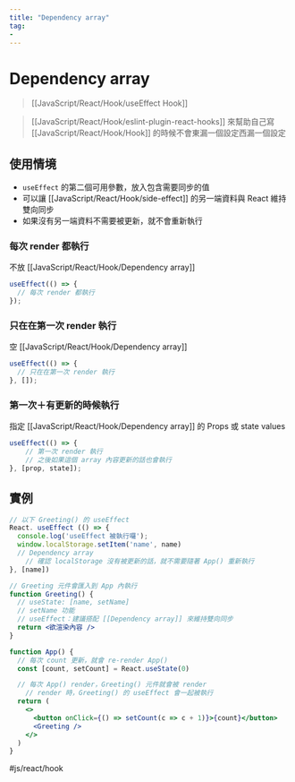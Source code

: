 ```yaml
---
title: "Dependency array"
tag: 
- 
---
```

# Dependency array
>[[JavaScript/React/Hook/useEffect Hook]] 

>[[JavaScript/React/Hook/eslint-plugin-react-hooks]] 來幫助自己寫 [[JavaScript/React/Hook/Hook]] 的時候不會東漏一個設定西漏一個設定

## 使用情境
- `useEffect` 的第二個可用參數，放入包含需要同步的值
- 可以讓 [[JavaScript/React/Hook/side-effect]] 的另一端資料與 React 維持雙向同步
- 如果沒有另一端資料不需要被更新，就不會重新執行

### 每次 render 都執行
不放 [[JavaScript/React/Hook/Dependency array]]
```jsx
useEffect(() => {
  // 每次 render 都執行
});
```

### 只在在第一次 render 執行
空 [[JavaScript/React/Hook/Dependency array]]
```jsx
useEffect(() => {
  // 只在在第一次 render 執行
}, []);
```

### 第一次＋有更新的時候執行
指定 [[JavaScript/React/Hook/Dependency array]] 的 Props 或 state values
```jsx
useEffect(() => {
	// 第一次 render 執行
	// 之後如果這個 array 內容更新的話也會執行
}, [prop, state]);
```

## 實例

```jsx
// 以下 Greeting() 的 useEffect
React. useEffect (() => {
  console.log('useEffect 被執行囉');
  window.localStorage.setItem('name', name)
  // Dependency array
	// 確認 localStorage 沒有被更新的話，就不需要隨著 App() 重新執行
}, [name])
```
```jsx
// Greeting 元件會匯入到 App 內執行
function Greeting() {
  // useState: [name, setName]
  // setName 功能
  // useEffect：建議搭配 [[Dependency array]] 來維持雙向同步
  return <欲渲染內容 />
}

function App() {
  // 每次 count 更新，就會 re-render App()
  const [count, setCount] = React.useState(0)

  // 每次 App() render，Greeting() 元件就會被 render
	// render 時，Greeting() 的 useEffect 會一起被執行
  return (
    <>
      <button onClick={() => setCount(c => c + 1)}>{count}</button>
      <Greeting />
    </>
  )
}
```

#js/react/hook
